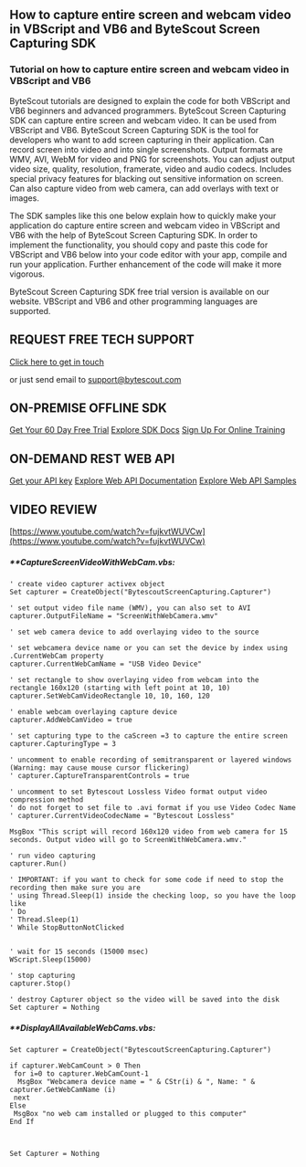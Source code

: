 ## How to capture entire screen and webcam video in VBScript and VB6 and ByteScout Screen Capturing SDK

### Tutorial on how to capture entire screen and webcam video in VBScript and VB6

ByteScout tutorials are designed to explain the code for both VBScript and VB6 beginners and advanced programmers. ByteScout Screen Capturing SDK can capture entire screen and webcam video. It can be used from VBScript and VB6. ByteScout Screen Capturing SDK is the tool for developers who want to add screen capturing in their application. Can record screen into video and into single screenshots. Output formats are WMV, AVI, WebM for video and PNG for screenshots. You can adjust output video size, quality, resolution, framerate, video and audio codecs. Includes special privacy features for blacking out sensitive information on screen. Can also capture video from web camera, can add overlays with text or images.

The SDK samples like this one below explain how to quickly make your application do capture entire screen and webcam video in VBScript and VB6 with the help of ByteScout Screen Capturing SDK. In order to implement the functionality, you should copy and paste this code for VBScript and VB6 below into your code editor with your app, compile and run your application. Further enhancement of the code will make it more vigorous.

ByteScout Screen Capturing SDK free trial version is available on our website. VBScript and VB6 and other programming languages are supported.

## REQUEST FREE TECH SUPPORT

[Click here to get in touch](https://bytescout.zendesk.com/hc/en-us/requests/new?subject=ByteScout%20Screen%20Capturing%20SDK%20Question)

or just send email to [support@bytescout.com](mailto:support@bytescout.com?subject=ByteScout%20Screen%20Capturing%20SDK%20Question) 

## ON-PREMISE OFFLINE SDK 

[Get Your 60 Day Free Trial](https://bytescout.com/download/web-installer?utm_source=github-readme)
[Explore SDK Docs](https://bytescout.com/documentation/index.html?utm_source=github-readme)
[Sign Up For Online Training](https://academy.bytescout.com/)


## ON-DEMAND REST WEB API

[Get your API key](https://pdf.co/documentation/api?utm_source=github-readme)
[Explore Web API Documentation](https://pdf.co/documentation/api?utm_source=github-readme)
[Explore Web API Samples](https://github.com/bytescout/ByteScout-SDK-SourceCode/tree/master/PDF.co%20Web%20API)

## VIDEO REVIEW

[https://www.youtube.com/watch?v=fujkvtWUVCw](https://www.youtube.com/watch?v=fujkvtWUVCw)




<!-- code block begin -->

##### ****CaptureScreenVideoWithWebCam.vbs:**
    
```
' create video capturer activex object
Set capturer = CreateObject("BytescoutScreenCapturing.Capturer")

' set output video file name (WMV), you can also set to AVI
capturer.OutputFileName = "ScreenWithWebCamera.wmv"

' set web camera device to add overlaying video to the source

' set webcamera device name or you can set the device by index using .CurrentWebCam property
capturer.CurrentWebCamName = "USB Video Device"

' set rectangle to show overlaying video from webcam into the rectangle 160x120 (starting with left point at 10, 10)
capturer.SetWebCamVideoRectangle 10, 10, 160, 120

' enable webcam overlaying capture device
capturer.AddWebCamVideo = true

' set capturing type to the caScreen =3 to capture the entire screen
capturer.CapturingType = 3

' uncomment to enable recording of semitransparent or layered windows (Warning: may cause mouse cursor flickering)
' capturer.CaptureTransparentControls = true

' uncomment to set Bytescout Lossless Video format output video compression method
' do not forget to set file to .avi format if you use Video Codec Name
' capturer.CurrentVideoCodecName = "Bytescout Lossless"

MsgBox "This script will record 160x120 video from web camera for 15 seconds. Output video will go to ScreenWithWebCamera.wmv."

' run video capturing
capturer.Run()

' IMPORTANT: if you want to check for some code if need to stop the recording then make sure you are 
' using Thread.Sleep(1) inside the checking loop, so you have the loop like
' Do 
' Thread.Sleep(1) 
' While StopButtonNotClicked


' wait for 15 seconds (15000 msec)
WScript.Sleep(15000)

' stop capturing
capturer.Stop()

' destroy Capturer object so the video will be saved into the disk
Set capturer = Nothing

```

<!-- code block end -->    

<!-- code block begin -->

##### ****DisplayAllAvailableWebCams.vbs:**
    
```
Set capturer = CreateObject("BytescoutScreenCapturing.Capturer")

if capturer.WebCamCount > 0 Then
 for i=0 to capturer.WebCamCount-1
  MsgBox "Webcamera device name = " & CStr(i) & ", Name: " & capturer.GetWebCamName (i)
 next
Else
 MsgBox "no web cam installed or plugged to this computer"
End If



Set Capturer = Nothing

```

<!-- code block end -->